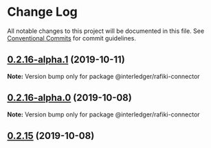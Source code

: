 # Change Log

All notable changes to this project will be documented in this file.
See [Conventional Commits](https://conventionalcommits.org) for commit guidelines.

## [0.2.16-alpha.1](https://github.com/interledgerjs/rafiki/compare/@interledger/rafiki-connector@0.2.16-alpha.0...@interledger/rafiki-connector@0.2.16-alpha.1) (2019-10-11)

**Note:** Version bump only for package @interledger/rafiki-connector





## [0.2.16-alpha.0](https://github.com/interledgerjs/rafiki/compare/@interledger/rafiki-connector@0.2.15...@interledger/rafiki-connector@0.2.16-alpha.0) (2019-10-08)

**Note:** Version bump only for package @interledger/rafiki-connector





## [0.2.15](https://github.com/interledgerjs/rafiki/compare/@interledger/rafiki-connector@0.2.15...@interledger/rafiki-connector@0.2.15) (2019-10-08)
